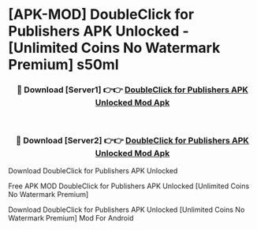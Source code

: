 # [APK-MOD] DoubleClick for Publishers APK Unlocked - [Unlimited Coins No Watermark Premium] s50ml



<div align="center">
<h3>🔴 Download [Server1] 👉👉 <a href="https://momento.my/?title=DoubleClick_for_Publishers_APK_Unlocked">DoubleClick for Publishers APK Unlocked Mod Apk</a></h3><br>

<h3>🔴 Download [Server2] 👉👉 <a href="https://momento.my/?title=DoubleClick_for_Publishers_APK_Unlocked">DoubleClick for Publishers APK Unlocked Mod Apk</a></h3>
</div>



Download DoubleClick for Publishers APK Unlocked 

Free APK MOD DoubleClick for Publishers APK Unlocked [Unlimited Coins No Watermark Premium]

Download DoubleClick for Publishers APK Unlocked [Unlimited Coins No Watermark Premium] Mod For Android
